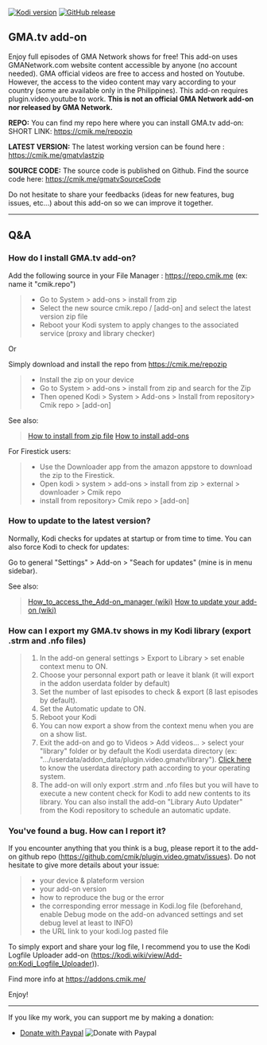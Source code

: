 [![Kodi version](https://img.shields.io/badge/kodi%20versions-19+-blue)](https://kodi.tv/)
[![GitHub release](https://img.shields.io/github/v/release/cmik/plugin.video.gmatv.svg)](https://github.com/cmik/plugin.video.gmatv/releases)

## GMA.tv add-on
Enjoy full episodes of GMA Network shows for free! This add-on uses GMANetwork.com website content accessible by anyone (no account needed). GMA official videos are free to access and hosted on Youtube. However, the access to the video content may vary according to your country (some are available only in the Philippines). This add-on requires plugin.video.youtube to work. 
**This is not an official GMA Network add-on nor released by GMA Network.**


**REPO:**
You can find my repo here where you can install GMA.tv add-on: 
SHORT LINK: https://cmik.me/repozip

**LATEST VERSION:** 
The latest working version can be found here : https://cmik.me/gmatvlastzip

**SOURCE CODE:**
The source code is published on Github.
Find the source code here: https://cmik.me/gmatvSourceCode 

Do not hesitate to share your feedbacks (ideas for new features, bug issues, etc...) about this add-on so we can improve it together.

---
## Q&A

### How do I install GMA.tv add-on?
Add the following source in your File Manager : https://repo.cmik.me  (ex: name it "cmik.repo")
>- Go to System > add-ons > install from zip
>- Select the new source cmik.repo / [add-on] and select the latest version zip file
>- Reboot your Kodi system to apply changes to the associated service (proxy and library checker)

Or 

Simply download and install the repo from https://cmik.me/repozip
>- Install the zip on your device
>- Go to System > add-ons > install from zip and search for the Zip
>- Then opened Kodi > System > Add-ons > Install from repository> Cmik repo > \[add-on\]

See also:
>[How to install from zip file](http://kodi.wiki/view/HOW-TO:Install%20add-ons%20from%20zip%20files)
>[How to install add-ons](http://kodi.wiki/view/HOW-TO:Install%20add-ons)

For Firestick users:
>- Use the Downloader app from the amazon appstore to download the zip to the Firestick.
>- Open kodi > system > add-ons > install from zip > external > downloader > Cmik repo
>- install from repository> Cmik repo > \[add-on\]


### How to update to the latest version?
Normally, Kodi checks for updates at startup or from time to time.
You can also force Kodi to check for updates:

Go to general "Settings" > Add-on > "Seach for updates" (mine is in menu sidebar).

See also:
>[How_to_access_the_Add-on_manager (wiki)](http://kodi.wiki/view/Add-on_manager#How_to_access_the_Add-on_manager)
>[How to update your add-on (wiki)](http://kodi.wiki/view/Add-on_manager#Updating)


### How can I export my GMA.tv shows in my Kodi library (export .strm and .nfo files)
>1. In the add-on general settings > Export to Library > set enable context menu to ON.
>2. Choose your personnal export path or leave it blank (it will export in the addon userdata folder by default)
>3. Set the number of last episodes to check & export (8 last episodes by default).
>4. Set the Automatic update to ON.
>5. Reboot your Kodi
>6. You can now export a show from the context menu when you are on a show list.
>7. Exit the add-on and go to Videos > Add videos... > select your "library" folder or by default the Kodi userdata directory (ex: ".../userdata/addon_data/plugin.video.gmatv/library").
[Click here](https://kodi.wiki/view/Userdata) to know the userdata directory path according to your operating system.
>7. The add-on will only export .strm and .nfo files but you will have to execute a new content check for Kodi to add new contents to its library. You can also install the add-on "Library Auto Updater" from the Kodi repository to schedule an automatic update.


### You've found a bug. How can I report it?
If you encounter anything that you think is a bug, please report it to the add-on github repo (https://github.com/cmik/plugin.video.gmatv/issues). 
Do not hesitate to give more details about your issue: 
>- your device & plateform version
>- your add-on version
>- how to reproduce the bug or the error
>- the corresponding error message in Kodi.log file (beforehand, enable Debug mode on the add-on advanced settings and set debug level at least to INFO)
>- the URL link to your kodi.log pasted file

To simply export and share your log file, I recommend you to use the Kodi Logfile Uploader add-on (https://kodi.wiki/view/Add-on:Kodi_Logfile_Uploader)).



Find more info at https://addons.cmik.me/

Enjoy!

---

If you like my work, you can support me by making a donation:
- [Donate with Paypal](https://www.paypal.com/cgi-bin/webscr?cmd=_donations&business=Q8DETSCYJDR7E&currency_code=EUR&source=url)
![Donate with Paypal](https://www.cmik.me/img/donate_paypal.png)

